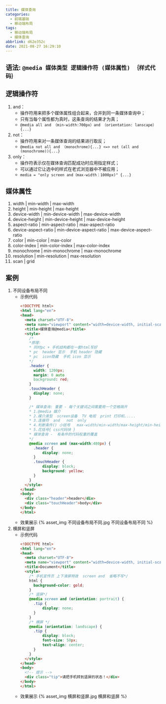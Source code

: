 ```yaml
---
title: 媒体查询
categories:
  - 前端基础
  - 移动端布局
tags:
  - 移动端布局
  - 媒体查询
abbrlink: d62e352c
date: 2021-08-27 16:29:10
---
```


## 语法: `@media 媒体类型 逻辑操作符 (媒体属性) ｛样式代码｝`

## 逻辑操作符
1. and：
    - 操作符用来把多个媒体属性组合起来，合并到同⼀条媒体查询中；
    - 只有当每个属性都为真时，这条查询的结果才为真；
    - `@media all and （min-width:700px）and （orientation: lanscape）{...}`
2. not：
    - 操作符用来对⼀条媒体查询的结果进行取反；
    - `@media not all and （monochrome){...} <=> not (all and (monochrome)){...}`
3. only：
    - 操作符表示仅在媒体查询匹配成功时应用指定样式；
    - 可以通过它让选中的样式在老式浏览器中不被应用；
    - `media = "only screen and（max-width：1000px)" {...}` 

## 媒体属性
1. width | min-width | max-width 
2. height | min-height | max-height 
3. device-width | min-device-width | max-device-width 
4. device-height | min-device-height | max-device-height 
5. aspect-ratio | min-aspect-ratio | max-aspect-ratio 
6. device-aspect-ratio | min-device-aspect-ratio | max-device-aspect-ratio 
7. color | min-color | max-color 
8. color-index | min-color-index | max-color-index 
9. monochrome | min-monochrome | max-monochrome 
10. resolution | min-resolution | max-resolution 
11. scan | grid 

## 案例
1. 不同设备布局不同
    - 示例代码
      ```HTML
      <!DOCTYPE html>
      <html lang="en">
      <head>
        <meta charset="UTF-8">
        <meta name="viewport" content="width=device-width, initial-scale=1.0">
        <title>媒体查询@media</title>
        <style>
          /*
          *原理:  
          * 同时pc + 手机结构都在一套html写好
          * pc  header 显示  手机 header 隐藏
          * pc  icon隐藏  手机 icon 显示 
          */
          .header {
            width: 1200px;
            margin: 0 auto
            background: red;            
          }
          .touchHeader {
            display: none;
          }

          /* 媒体查询: 重要 - 每个关键词之间需要用一个空格隔开
          * 1.@media 媒介
          * 2.媒介类型  screen设备  TV 电视  print 打印机.....
          * 3.连接符  and   not  only
          * 4.判断条件() 小括号   max-width/min-width/max-height/min-height
          * 5.花括号{ css代码块 }
          * 媒体查询 -  有条件的代码权重的覆盖
          */
          @media screen and (max-width:480px) {
            .header {
                display: none;
            }
            .touchHeader {
                display: block;
                background: yellow;
            }
          }
        </style>
      </head>
      <body>
        <div class="header">header</div>
        <div class="touchHeader">body</div>
      </body>
      </html>
      ```
    - 效果展示
      {% asset_img 不同设备布局不同.jpg 不同设备布局不同 %}
2. 横屏和竖屏
    - 示例代码
      ```HTML
      <!DOCTYPE html>
      <html lang="en">
      <head>
        <meta charset="UTF-8">
        <meta name="viewport" content="width=device-width, initial-scale=1.0">
        <title>Document</title>
        <style>
          /* 手机宣传页 上下滑屏特效  screen and  省略不写*/
          html {
            background-color: gold;
          }
          /* 竖屏*/
          @media screen and (orientation: portrait) {
            .tip {
                display: none;
            }
          }
          /* 横屏 */
          @media (orientation: landscape) {
            .tip {
                display: block;
                font-size: 50px;
                text-align: center;
            }
          }
        </style>
      </head>
      <body>
        <!-- 提示 -->
        <div class="tip">请把手机转到竖屏的状态！</div>
      </body>
      </html>
      ```
    - 效果展示
      {% asset_img 横屏和竖屏.jpg 横屏和竖屏 %}
